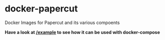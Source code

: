 # docker-papercut
Docker Images for Papercut and its various compoents

**Have a look at [/example](/example) to see how it can be used with docker-compose**